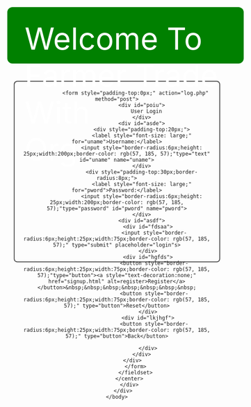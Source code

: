 <!DOCTYPE html>
<html>
    <head>
        <title>
            Login
        </title>
        <style>
            body{
                background-image: url('img2.jpg');
                background-repeat: no-repeat;
                background-attachment: fixed;
                background-size: cover;
            }
            .bda{
                border-radius: 12px;
                height:100px;
                width:100%;
                background-color: green;
                font-weight: strong;
                font-size: 70px;
                color:white;
                padding-left:40px;
               /* text-align: center;*/
                padding-top:30px;
            }
            .bdb{
                padding-top:40px;
            }
            #asdf{
                flex-direction:column;
                padding-top:35px;

                
            }
            #fdsaa{
                border-color:rgb(172, 87, 87);
                border-radius:8px;
                cursor:pointer;
            }
            #hgfds{
                flex-direction: row;
                justify-content:space-evenly;
                padding-top:20px;
                border-color:rgb(172, 87, 87);
                border-radius:8px;
                cursor:pointer;
                
            }
            #lkjhgf{
                padding-top:20px;
                cursor:pointer;
            }
            #poiu{
                
                border-radius: 12px;
                text-align: center;
                padding-top:30px;
                height:75px;
                width:450px;
                background-color:rgb(80, 224, 123);
                font-size: xx-large;
                font-weight: bold;
                cursor:pointer;

            }
            #asde{
                
                border-radius:8px;
                padding-top:15px;
                background-color: rgb(210, 220, 20);
                height:280px;
            }
           
           /* #iuyt{
                width:100%;
                height:100px;
            }

*/
        </style>
    </head>
    <body>
        <div class="ad">
            <div class="bda">
                Welcome To Farmer Trade With Organization
            </div>
            <div class="bdb">
                <center>
                <fieldset style="border-radius:8px;border-color:grey;height:400px;width:450px;">
                    
                <form style="padding-top:0px;" action="log.php" method="post">
                    <div id="poiu">
                       User Login
                    </div>
                    <div id="asde">
                    <div style="padding-top:20px;">
                    <label style="font-size: large;" for="uname">Username:</label>
                    <input style="border-radius:6px;height: 25px;width:200px;border-color: rgb(57, 185, 57);"type="text" id="uname" name="uname">
                    </div>
                    <div style="padding-top:30px;border-radius:8px;">
                    <label style="font-size: large;" for="pword">Password:</label>
                    <input style="border-radius:6px;height: 25px;width:200px;border-color: rgb(57, 185, 57);"type="password" id="pword" name="pword">
                    </div>
                    <div id="asdf">
                        <div id="fdsaa">
                            <input style="border-radius:6px;height:25px;width:75px;border-color: rgb(57, 185, 57);" type="submit" placeholder="login"s>
                        </div>
                        <div id="hgfds">
                            <button style="border-radius:6px;height:25px;width:75px;border-color: rgb(57, 185, 57);"type="button"><a style="text-decoration:none;" href="signup.html" alt=register>Register</a></button>&nbsp;&nbsp;&nbsp;&nbsp;&nbsp;&nbsp;&nbsp;
                            <button style="border-radius:6px;height:25px;width:75px;border-color: rgb(57, 185, 57);" type="button">Reset</button>
                        </div>
                        <div id="lkjhgf">
                            <button style="border-radius:6px;height:25px;width:75px;border-color: rgb(57, 185, 57);" type="button">Back</button>
                            
                        </div>
                    </div>
                </div>  
                </form>
                </fieldset>
            </center>
            </div>
        </div>
    </body>
</html>
